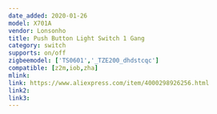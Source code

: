 ```yaml
---
date_added: 2020-01-26
model: X701A
vendor: Lonsonho
title: Push Button Light Switch 1 Gang
category: switch
supports: on/off
zigbeemodel: ['TS0601','_TZE200_dhdstcqc']
compatible: [z2m,iob,zha]
mlink: 
link: https://www.aliexpress.com/item/4000298926256.html
link2: 
link3: 
---
```

